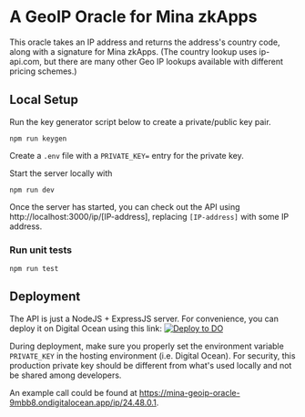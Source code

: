 # A GeoIP Oracle for Mina zkApps

This oracle takes an IP address and returns the address's country code, along with a signature for Mina zkApps. (The country lookup uses ip-api.com, but there are many other Geo IP lookups available with different pricing schemes.)

## Local Setup
Run the key generator script below to create a private/public key pair.
```
npm run keygen
```
Create a `.env` file with a `PRIVATE_KEY=` entry for the private key.

Start the server locally with
```
npm run dev
```
Once the server has started, you can check out the API using http://localhost:3000/ip/[IP-address], replacing `[IP-address]` with some IP address.

### Run unit tests
```
npm run test
```

## Deployment
The API is just a NodeJS + ExpressJS server. For convenience, you can deploy it on Digital Ocean using this link:
[![Deploy to DO](https://www.deploytodo.com/do-btn-blue.svg)](https://cloud.digitalocean.com/apps/new?repo=https://github.com/chucklam/mina-geoip-oracle/tree/main&refcode=946c219af299)

During deployment, make sure you properly set the environment variable `PRIVATE_KEY` in the hosting environment (i.e. Digital Ocean). For security, this production private key should be different from what's used locally and not be shared among developers.

An example call could be found at https://mina-geoip-oracle-9mbb8.ondigitalocean.app/ip/24.48.0.1.